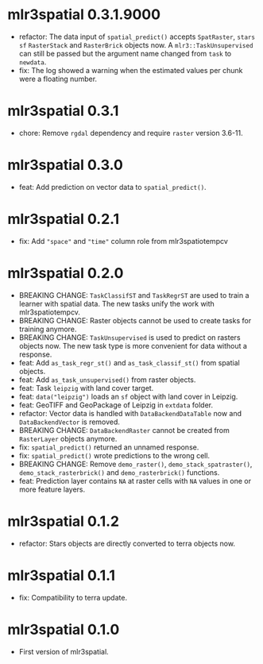 # mlr3spatial 0.3.1.9000

* refactor: The data input of `spatial_predict()` accepts `SpatRaster`, `stars` `sf` `RasterStack` and `RasterBrick` objects now.
  A `mlr3::TaskUnsupervised` can still be passed but the argument name changed from `task` to `newdata`.
* fix: The log showed a warning when the estimated values per chunk were a floating number.

# mlr3spatial 0.3.1

* chore: Remove `rgdal` dependency and require `raster` version 3.6-11.

# mlr3spatial 0.3.0

* feat: Add prediction on vector data to `spatial_predict()`.

# mlr3spatial 0.2.1

* fix: Add `"space"` and `"time"` column role from mlr3spatiotempcv

# mlr3spatial 0.2.0

* BREAKING CHANGE: `TaskClassifST` and `TaskRegrST` are used to train a learner with spatial data.
  The new tasks unify the work with mlr3spatiotempcv.
* BREAKING CHANGE: Raster objects cannot be used to create tasks for training anymore.
* BREAKING CHANGE: `TaskUnsupervised` is used to predict on rasters objects now.
  The new task type is more convenient for data without a response.
* feat: Add `as_task_regr_st()` and `as_task_classif_st()` from spatial objects.
* feat: Add `as_task_unsupervised()` from raster objects.
* feat: Task `leipzig` with land cover target.
* feat: `data("leipzig")` loads an `sf` object with land cover in Leipzig.
* feat: GeoTIFF and GeoPackage of Leipzig in `extdata` folder.
* refactor: Vector data is handled with `DataBackendDataTable` now and `DataBackendVector` is removed.
* BREAKING CHANGE: `DataBackendRaster` cannot be created from `RasterLayer` objects anymore.
* fix: `spatial_predict()` returned an unnamed response.
* fix: `spatial_predict()` wrote predictions to the wrong cell.
* BREAKING CHANGE: Remove `demo_raster()`, `demo_stack_spatraster()`, `demo_stack_rasterbrick()` and `demo_rasterbrick()` functions.
* feat: Prediction layer contains `NA` at raster cells with `NA` values in one or more feature layers.

# mlr3spatial 0.1.2

* refactor: Stars objects are directly converted to terra objects now.

# mlr3spatial 0.1.1

* fix: Compatibility to terra update.

# mlr3spatial 0.1.0

* First version of mlr3spatial.

